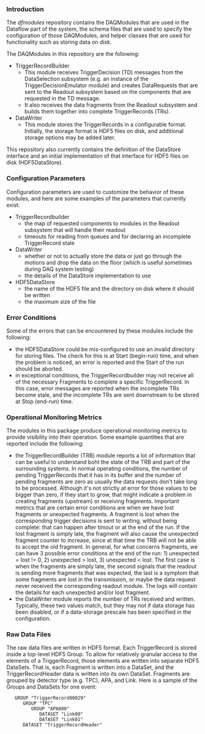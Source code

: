 ### Introduction

The _dfmodules_ repository contains the DAQModules that are used in the Dataflow part of the system, the schema files that are used to specify the configuration of those DAQModules, and helper classes that are used for functionality such as storing data on disk.

The DAQModules in this repository are the following:
* TriggerRecordBuilder
   * This module receives TriggerDecision (TD) messages from the DataSelection subsystem (e.g. an instance of the TriggerDecisionEmulator module) and creates DataRequests that are sent to the Readout subsystem based on the components that are requested in the TD message.
   * It also receives the data fragments from the Readout subsystem and builds them together into complete TriggerRecords (TRs).  
* DataWriter
   * This module stores the TriggerRecords in a configurable format.  Initially, the storage format is HDF5 files on disk, and additional storage options may be added later.   

This repository also currently contains the definition of the DataStore interface and an initial implementation of that interface for HDF5 files on disk (HDF5DataStore).  

### Configuration Parameters

Configuration parameters are used to customize the behavior of these modules, and here are some examples of the parameters that currently exist:
* TriggerRecordbuilder
   * the map of requested components to modules in the Readout subsystem that will handle their readout
   * timeouts for reading from queues and for declaring an incomplete TriggerRecord stale
* DataWriter
   * whether or not to actually store the data or just go through the motions and drop the data on the floor (which is useful sometimes during DAQ system testing)
   * the details of the DataStore implementation to use
* HDF5DataStore
   * the name of the HDF5 file and the directory on disk where it should be written
   * the maximum size of the file

### Error Conditions

Some of the errors that can be encountered by these modules include the following:
* the HDF5DataStore could be mis-configured to use an invalid directory for storing files.  The check for this is at Start (begin-run) time, and when the problem is noticed, an error is reported and the Start of the run should be aborted.
* in exceptional conditions, the TriggerRecordbuilder may not receive all of the necessary Fragments to complete a specific TriggerRecord.  In this case, error messages are reported when the incomplete TRs become stale, and the incomplete TRs are sent downstream to be stored at Stop (end-run) time.

### Operational Monitoring Metrics

The modules in this package produce operational monitoring metrics to provide visibility into their operation.  Some example quantities that are reported include the following:
* the TriggerRecordBuilder (TRB) module reports a lot of information that can be useful to understand boht the state of the TRB and part of the surrounding systems. In normal operating conditions, the number of pending TriggerRecords that it has in its buffer and the  number of pending fragments are zero as usually the data requests don't take long to be processed. Although it's not strictly at error for those values to be bigger than zero, if they start to grow, that might indicate a problem in creating fragments (upstream) or receiving fragments. 
Important metrics that are certain error conditions are when  we have lost fragments or unexpected fragments. A fragment is lost when the corresponding trigger decisions is sent to writing, without being complete: that can happen after timout or at the end of the run. If the lost fragment is simply late, the fragment will also cause the unexpected fragment counter to increase, since at that time the TRB will not be able to accept the old fragment. In general, for what concerns fragments, we can have 3 possible error conditions at the end of the run: 1) unexpected = lost != 0, 2) unexpected > lost, 3) unexpected < lost. The first case is when the fragments are simply late, the second signals that the readout is sending more fragments that was expected, the last is a symptom that some fragments are lost in the transmission, or maybe the data request never received the corresponding readout module. 
The logs will contain the details for each unexpected and/or lost fragment. 
* the DataWriter module reports the number of TRs received and written.  Typically, these two values match, but they may not if data storage has been disabled, or if a data-storage prescale has been specified in the configuration.

### Raw Data Files

The raw data files are written in HDF5 format.  Each TriggerRecord is stored inside a top-level HDF5 Group.  To allow for relatively granular access to the elements of a TriggerRecord, those elements are written into separate HDF5 DataSets.  That is, each Fragment is written into a DataSet, and the TriggerRecordHeader data is written into its own DataSet.  Fragments are grouped by detector type (e.g. TPC), APA, and Link.  Here is a sample of the Groups and DataSets for one event:

```
   GROUP "TriggerRecord00029"
      GROUP "TPC"
         GROUP "APA000"
            DATASET "Link00"
            DATASET "Link01"
      DATASET "TriggerRecordHeader"
```
